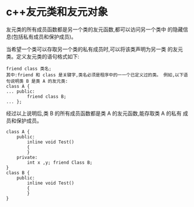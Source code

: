 # c++友元类和友元对象

友元类的所有成员函数都是另一个类的友元函数,都可以访问另一个类中 的隐藏信息\(包括私有成员和保护成员\)。

当希望一个类可以存取另一个类的私有成员时,可以将该类声明为另一类 的友元类。定义友元类的语句格式如下:

```text
friend class 类名;
其中:friend 和 class 是关键字,类名必须是程序中的⼀一个已定义过的类。 例如,以下语句说明类 B 是类 A 的友元类:
class A {
... public:
        friend class B;
... };
```

经过以上说明后,类 B 的所有成员函数都是类 A 的友元函数,能存取类 A 的私有 成员和保护成员。

```text
class A {
    public:
        inline void Test()
        {
        }
    private:
        int x ,y; friend Class B;
}
class B {
    public:
        inline void Test()
        {
        }
}
```

